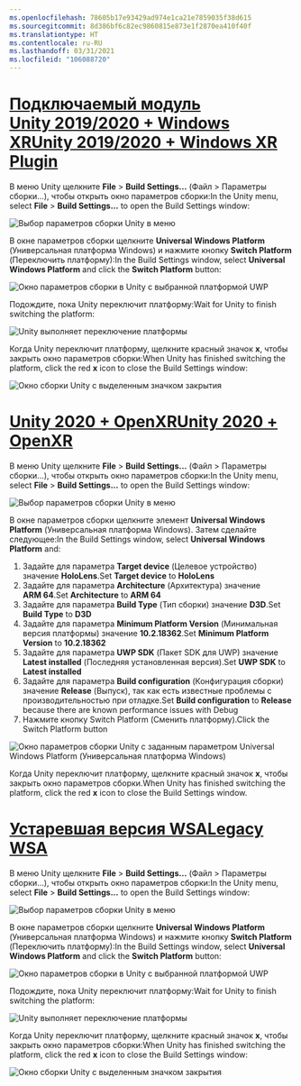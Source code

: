 ```yaml
---
ms.openlocfilehash: 78605b17e93429ad974e1ca21e7859035f38d615
ms.sourcegitcommit: 8d386bf6c82ec9860815e873e1f2870ea410f40f
ms.translationtype: HT
ms.contentlocale: ru-RU
ms.lasthandoff: 03/31/2021
ms.locfileid: "106088720"
---
```

# <a name="unity-20192020--windows-xr-plugin"></a>[<span data-ttu-id="c6268-101">Подключаемый модуль Unity 2019/2020 + Windows XR</span><span class="sxs-lookup"><span data-stu-id="c6268-101">Unity 2019/2020 + Windows XR Plugin</span></span>](#tab/winxr)

<span data-ttu-id="c6268-102">В меню Unity щелкните **File** > **Build Settings...** (Файл > Параметры сборки...), чтобы открыть окно параметров сборки:</span><span class="sxs-lookup"><span data-stu-id="c6268-102">In the Unity menu, select **File** > **Build Settings...** to open the Build Settings window:</span></span>

![Выбор параметров сборки Unity в меню](../images/mr-learning-base/base-02-section2-step1-1.png)

<span data-ttu-id="c6268-104">В окне параметров сборки щелкните **Universal Windows Platform** (Универсальная платформа Windows) и нажмите кнопку **Switch Platform** (Переключить платформу):</span><span class="sxs-lookup"><span data-stu-id="c6268-104">In the Build Settings window, select **Universal Windows Platform** and click the **Switch Platform** button:</span></span>

![Окно параметров сборки в Unity с выбранной платформой UWP](../images/mr-learning-base/base-02-section2-step1-2.png)

<span data-ttu-id="c6268-106">Подождите, пока Unity переключит платформу:</span><span class="sxs-lookup"><span data-stu-id="c6268-106">Wait for Unity to finish switching the platform:</span></span>

![Unity выполняет переключение платформы](../images/mr-learning-base/base-02-section2-step1-3.png)

<span data-ttu-id="c6268-108">Когда Unity переключит платформу, щелкните красный значок **x**, чтобы закрыть окно параметров сборки:</span><span class="sxs-lookup"><span data-stu-id="c6268-108">When Unity has finished switching the platform, click the red **x** icon to close the Build Settings window:</span></span>

![Окно сборки Unity с выделенным значком закрытия](../images/mr-learning-base/base-02-section2-step1-4.png)

# <a name="unity-2020--openxr"></a>[<span data-ttu-id="c6268-110">Unity 2020 + OpenXR</span><span class="sxs-lookup"><span data-stu-id="c6268-110">Unity 2020 + OpenXR</span></span>](#tab/openxr)

<span data-ttu-id="c6268-111">В меню Unity щелкните **File** > **Build Settings...** (Файл > Параметры сборки...), чтобы открыть окно параметров сборки:</span><span class="sxs-lookup"><span data-stu-id="c6268-111">In the Unity menu, select **File** > **Build Settings...** to open the Build Settings window:</span></span>

![Выбор параметров сборки Unity в меню](../images/mr-learning-base/base-02-section2-step1-1.png)

<span data-ttu-id="c6268-113">В окне параметров сборки щелкните элемент **Universal Windows Platform** (Универсальная платформа Windows). Затем сделайте следующее:</span><span class="sxs-lookup"><span data-stu-id="c6268-113">In the Build Settings window, select **Universal Windows Platform** and:</span></span>
1.  <span data-ttu-id="c6268-114">Задайте для параметра **Target device** (Целевое устройство) значение **HoloLens**.</span><span class="sxs-lookup"><span data-stu-id="c6268-114">Set **Target device** to **HoloLens**</span></span>
2.  <span data-ttu-id="c6268-115">Задайте для параметра **Architecture** (Архитектура) значение **ARM 64**.</span><span class="sxs-lookup"><span data-stu-id="c6268-115">Set **Architecture** to **ARM 64**</span></span>
3.  <span data-ttu-id="c6268-116">Задайте для параметра **Build Type** (Тип сборки) значение **D3D**.</span><span class="sxs-lookup"><span data-stu-id="c6268-116">Set **Build Type** to **D3D**</span></span>
4.  <span data-ttu-id="c6268-117">Задайте для параметра **Minimum Platform Version** (Минимальная версия платформы) значение **10.2.18362**.</span><span class="sxs-lookup"><span data-stu-id="c6268-117">Set **Minimum Platform Version** to **10.2.18362**</span></span>
5.  <span data-ttu-id="c6268-118">Задайте для параметра **UWP SDK** (Пакет SDK для UWP) значение **Latest installed** (Последняя установленная версия).</span><span class="sxs-lookup"><span data-stu-id="c6268-118">Set **UWP SDK** to **Latest installed**</span></span>
6.  <span data-ttu-id="c6268-119">Задайте для параметра **Build configuration** (Конфигурация сборки) значение **Release** (Выпуск), так как есть известные проблемы с производительностью при отладке.</span><span class="sxs-lookup"><span data-stu-id="c6268-119">Set **Build configuration** to **Release** because there are known performance issues with Debug</span></span>
7.  <span data-ttu-id="c6268-120">Нажмите кнопку Switch Platform (Сменить платформу).</span><span class="sxs-lookup"><span data-stu-id="c6268-120">Click the Switch Platform button</span></span>


![Окно параметров сборки Unity с заданным параметром Universal Windows Platform (Универсальная платформа Windows)](../images/mr-learning-base/base-02-section2-step1-2-openxr.png)

<span data-ttu-id="c6268-122">Когда Unity переключит платформу, щелкните красный значок **x**, чтобы закрыть окно параметров сборки.</span><span class="sxs-lookup"><span data-stu-id="c6268-122">When Unity has finished switching the platform, click the red **x** icon to close the Build Settings window.</span></span>

# <a name="legacy-wsa"></a>[<span data-ttu-id="c6268-123">Устаревшая версия WSA</span><span class="sxs-lookup"><span data-stu-id="c6268-123">Legacy WSA</span></span>](#tab/wsa)

<span data-ttu-id="c6268-124">В меню Unity щелкните **File** > **Build Settings...** (Файл > Параметры сборки...), чтобы открыть окно параметров сборки:</span><span class="sxs-lookup"><span data-stu-id="c6268-124">In the Unity menu, select **File** > **Build Settings...** to open the Build Settings window:</span></span>

![Выбор параметров сборки Unity в меню](../images/mr-learning-base/base-02-section2-step1-1.png)

<span data-ttu-id="c6268-126">В окне параметров сборки щелкните **Universal Windows Platform** (Универсальная платформа Windows) и нажмите кнопку **Switch Platform** (Переключить платформу):</span><span class="sxs-lookup"><span data-stu-id="c6268-126">In the Build Settings window, select **Universal Windows Platform** and click the **Switch Platform** button:</span></span>

![Окно параметров сборки в Unity с выбранной платформой UWP](../images/mr-learning-base/base-02-section2-step1-2.png)

<span data-ttu-id="c6268-128">Подождите, пока Unity переключит платформу:</span><span class="sxs-lookup"><span data-stu-id="c6268-128">Wait for Unity to finish switching the platform:</span></span>

![Unity выполняет переключение платформы](../images/mr-learning-base/base-02-section2-step1-3.png)

<span data-ttu-id="c6268-130">Когда Unity переключит платформу, щелкните красный значок **x**, чтобы закрыть окно параметров сборки:</span><span class="sxs-lookup"><span data-stu-id="c6268-130">When Unity has finished switching the platform, click the red **x** icon to close the Build Settings window:</span></span>

![Окно сборки Unity с выделенным значком закрытия](../images/mr-learning-base/base-02-section2-step1-4.png)
